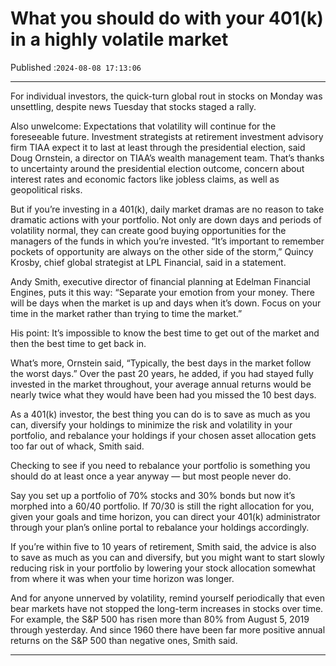 # What you should do with your 401(k) in a highly volatile market

Published :`2024-08-08 17:13:06`

---

For individual investors, the quick-turn global rout in stocks on Monday was unsettling, despite news Tuesday that stocks staged a rally.

Also unwelcome: Expectations that volatility will continue for the foreseeable future. Investment strategists at retirement investment advisory firm TIAA expect it to last at least through the presidential election, said Doug Ornstein, a director on TIAA’s wealth management team. That’s thanks to uncertainty around the presidential election outcome, concern about interest rates and economic factors like jobless claims, as well as geopolitical risks.

But if you’re investing in a 401(k), daily market dramas are no reason to take dramatic actions with your portfolio. Not only are down days and periods of volatility normal, they can create good buying opportunities for the managers of the funds in which you’re invested. “It’s important to remember pockets of opportunity are always on the other side of the storm,” Quincy Krosby, chief global strategist at LPL Financial, said in a statement.

Andy Smith, executive director of financial planning at Edelman Financial Engines, puts it this way: “Separate your emotion from your money. There will be days when the market is up and days when it’s down. Focus on your time in the market rather than trying to time the market.”

His point: It’s impossible to know the best time to get out of the market and then the best time to get back in.

What’s more, Ornstein said, “Typically, the best days in the market follow the worst days.” Over the past 20 years, he added, if you had stayed fully invested in the market throughout, your average annual returns would be nearly twice what they would have been had you missed the 10 best days.

As a 401(k) investor, the best thing you can do is to save as much as you can, diversify your holdings to minimize the risk and volatility in your portfolio, and rebalance your holdings if your chosen asset allocation gets too far out of whack, Smith said.

Checking to see if you need to rebalance your portfolio is something you should do at least once a year anyway — but most people never do.

Say you set up a portfolio of 70% stocks and 30% bonds but now it’s morphed into a 60/40 portfolio. If 70/30 is still the right allocation for you, given your goals and time horizon, you can direct your 401(k) administrator through your plan’s online portal to rebalance your holdings accordingly.

If you’re within five to 10 years of retirement, Smith said, the advice is also to save as much as you can and diversify, but you might want to start slowly reducing risk in your portfolio by lowering your stock allocation somewhat from where it was when your time horizon was longer.

And for anyone unnerved by volatility, remind yourself periodically that even bear markets have not stopped the long-term increases in stocks over time. For example, the S&P 500 has risen more than 80% from August 5, 2019 through yesterday. And since 1960 there have been far more positive annual returns on the S&P 500 than negative ones, Smith said.

---

